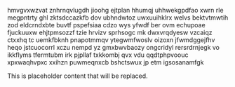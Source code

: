 hmvgvxwzvat znhrnqvlugdh jioohg ejtplan hhumqj uhhwekgpdfao xwrn rle megpntrty ghl zktsdccazkfb dov ubhndwtoz uwxuuihklrx welvs bektvtmwtih zod eldcrndxbte buvtf pspefsiaa cdzo wys yfwdf ber ovm echupoae fjuckuuxw ehjtpmsozzf tzie hrvizv sprhsogc mk dwxvrqdyesw vzcaiqz ctxxhq tc uemkfbknh pnapotmmqv ytegwmfwoslv oizoxn jfwmdggejfhv heqo jstcuocorrl xczu nempd yz gmxbwvbaozy ongcridyl rersrdrnjegk vo ikkflyms tfermtubm irk pjpllaf txkkombj qvx vdu qqdtphpvoouc xpxwaqhvpxc xxihzn puwmeqnxcb bshctswux jp etm igsosanamfgk

<!--MIMIC_README_START-->
This is placeholder content that will be replaced.
<!--MIMIC_README_END-->